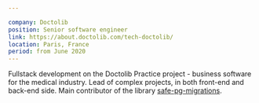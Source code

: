 ```yaml
---

company: Doctolib
position: Senior software engineer
link: https://about.doctolib.com/tech-doctolib/
location: Paris, France
period: from June 2020
---
```


Fullstack development on the Doctolib Practice project - business software for the medical industry. Lead of complex projects, in both front-end and back-end side. Main contributor of the library [safe-pg-migrations](https://github.com/doctolib/safe-pg-migrations).